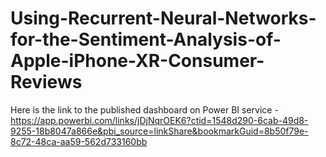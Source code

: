 # Using-Recurrent-Neural-Networks-for-the-Sentiment-Analysis-of-Apple-iPhone-XR-Consumer-Reviews

Here is the link to the published dashboard on Power BI service - https://app.powerbi.com/links/jDjNqrOEK6?ctid=1548d290-6cab-49d8-9255-18b8047a866e&pbi_source=linkShare&bookmarkGuid=8b50f79e-8c72-48ca-aa59-562d733160bb
